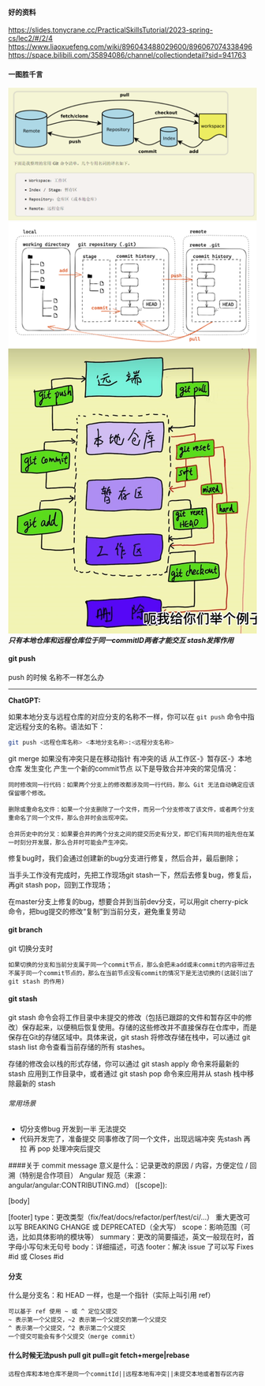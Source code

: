 #### 好的资料
https://slides.tonycrane.cc/PracticalSkillsTutorial/2023-spring-cs/lec2/#/2/4
https://www.liaoxuefeng.com/wiki/896043488029600/896067074338496
https://space.bilibili.com/35894086/channel/collectiondetail?sid=941763
#### 一图胜千言
![Alt text](../site/img/git/git.png)
![Alt text](../site/img/git/git-2.png)
![Alt text](../site/img/git/image.png)
 ***只有本地仓库和远程仓库位于同一commitID两者才能交互 stash发挥作用***
#### git push
push 的时候 名称不一样怎么办

* * *

**ChatGPT:**

如果本地分支与远程仓库的对应分支的名称不一样，你可以在 `git push` 命令中指定远程分支的名称。语法如下：

```bash
git push <远程仓库名称> <本地分支名称>:<远程分支名称>
```


git merge 如果没有冲突只是在移动指针 有冲突的话 从工作区-》暂存区-》本地仓库 发生变化 产生一个新的commit节点
以下是导致合并冲突的常见情况：
```
同时修改同一行代码：如果两个分支上的修改都涉及同一行代码，那么 Git 无法自动确定应该保留哪个修改。

删除或重命名文件：如果一个分支删除了一个文件，而另一个分支修改了该文件，或者两个分支重命名了同一个文件，那么合并时会出现冲突。

合并历史中的分叉：如果要合并的两个分支之间的提交历史有分叉，即它们有共同的祖先但在某一时刻分开发展，那么合并时可能会产生冲突。

```  




修复bug时，我们会通过创建新的bug分支进行修复，然后合并，最后删除；

当手头工作没有完成时，先把工作现场git stash一下，然后去修复bug，修复后，再git stash pop，回到工作现场；

在master分支上修复的bug，想要合并到当前dev分支，可以用git cherry-pick <commit>命令，把bug提交的修改“复制”到当前分支，避免重复劳动

#### git branch

git 切换分支时

    如果切换的分支和当前分支属于同一个commit节点，那么会把未add或未commit的内容带过去
    不属于同一个commit节点的，那么在当前节点没有commit的情况下是无法切换的(这就引出了git stash 的作用) 

#### git stash  

git stash 命令会将工作目录中未提交的修改（包括已跟踪的文件和暂存区中的修改）保存起来，以便稍后恢复使用。存储的这些修改并不直接保存在仓库中，而是保存在Git的存储区域中。具体来说，git stash 将修改存储在栈中，可以通过 git stash list 命令查看当前存储的所有 stashes。

存储的修改会以栈的形式存储，你可以通过 git stash apply 命令来将最新的 stash 应用到工作目录中，或者通过 git stash pop 命令来应用并从 stash 栈中移除最新的 stash
###### 常用场景
* 切分支修bug 开发到一半 无法提交
* 代码开发完了，准备提交  同事修改了同一个文件，出现远端冲突   先stash 再拉 再 pop 处理冲突后提交

####关于 commit message
意义是什么：记录更改的原因 / 内容，方便定位 / 回溯（特别是合作项目）
Angular 规范（来源：angular/angular:CONTRIBUTING.md）
<type>([scope]): <summary>

[body]

[footer]
type：更改类型（fix/feat/docs/refactor/perf/test/ci/...）
重大更改可以写 BREAKING CHANGE 或 DEPRECATED（全大写）
scope：影响范围（可选，比如具体影响的模块等）
summary：更改的简要描述，英文一般现在时，首字母小写句末无句号
body：详细描述，可选
footer：解决 issue 了可以写 Fixes #id 或 Closes #id

#### 分支
什么是分支名：和 HEAD 一样，也是一个指针（实际上叫引用 ref）

    可以基于 ref 使用 ~ 或 ^ 定位父提交
    ~ 表示第一个父提交，~2 表示第一个父提交的第一个父提交
    ^ 表示第一个父提交，^2 表示第二个父提交
    一个提交可能会有多个父提交（merge commit）

#### 什么时候无法push pull git pull=git fetch+merge|rebase
    远程仓库和本地仓库不是同一个commitId||远程本地有冲突||未提交本地或者暂存区内容



